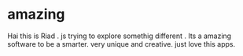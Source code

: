 # amazing
Hai this is Riad .
js trying to explore somethig different . 
Its a amazing software to be a smarter. very unique and creative. just love this apps.
